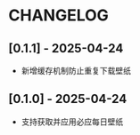 # CHANGELOG

## [0.1.1] - 2025-04-24

-   新增缓存机制防止重复下载壁纸

## [0.1.0] - 2025-04-24

-   支持获取并应用必应每日壁纸
